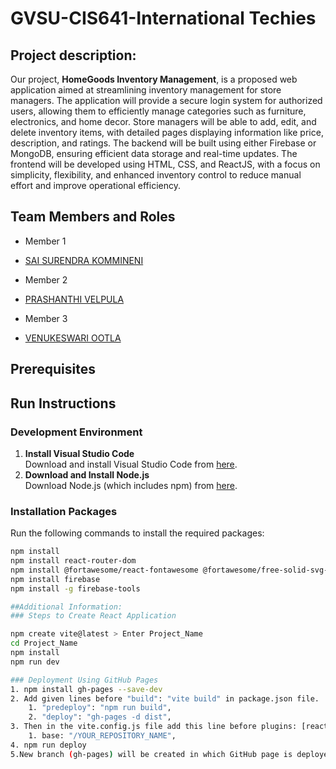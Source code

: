 # GVSU-CIS641-International Techies

## Project description:

Our project, **HomeGoods Inventory Management**, is a proposed web application aimed at streamlining inventory management for store managers. The application will provide a secure login system for authorized users, allowing them to efficiently manage categories such as furniture, electronics, and home decor. Store managers will be able to add, edit, and delete inventory items, with detailed pages displaying information like price, description, and ratings. The backend will be built using either Firebase or MongoDB, ensuring efficient data storage and real-time updates. The frontend will be developed using HTML, CSS, and ReactJS, with a focus on simplicity, flexibility, and enhanced inventory control to reduce manual effort and improve operational efficiency.

## Team Members and Roles

* Member 1 
- [SAI SURENDRA KOMMINENI](https://github.com/saisurendrakommineni/CIS641-HW2-KOMMINENI)
* Member 2 
- [PRASHANTHI VELPULA](https://github.com/PrashanthiVelpula/CIS641-HW2-Velpula.git)
* Member 3 
- [VENUKESWARI OOTLA](https://github.com/Venuootla/CIS-641-HW2-OOTLA)

## Prerequisites

## Run Instructions
### **Development Environment**
1. **Install Visual Studio Code**  
   Download and install Visual Studio Code from [here](https://code.visualstudio.com/).
2. **Download and Install Node.js**  
   Download Node.js (which includes npm) from [here](https://nodejs.org/).

### **Installation Packages**
Run the following commands to install the required packages:
```bash
npm install
npm install react-router-dom
npm install @fortawesome/react-fontawesome @fortawesome/free-solid-svg-icons
npm install firebase
npm install -g firebase-tools

##Additional Information:
### Steps to Create React Application

npm create vite@latest > Enter Project_Name
cd Project_Name
npm install
npm run dev

### Deployment Using GitHub Pages
1. npm install gh-pages --save-dev
2. Add given lines before "build": "vite build" in package.json file.
	1. "predeploy": "npm run build",
	2. "deploy": "gh-pages -d dist",
3. Then in the vite.config.js file add this line before plugins: [react()]
	1. base: "/YOUR_REPOSITORY_NAME",
4. npm run deploy
5.New branch (gh-pages) will be created in which GitHub page is deployed.
